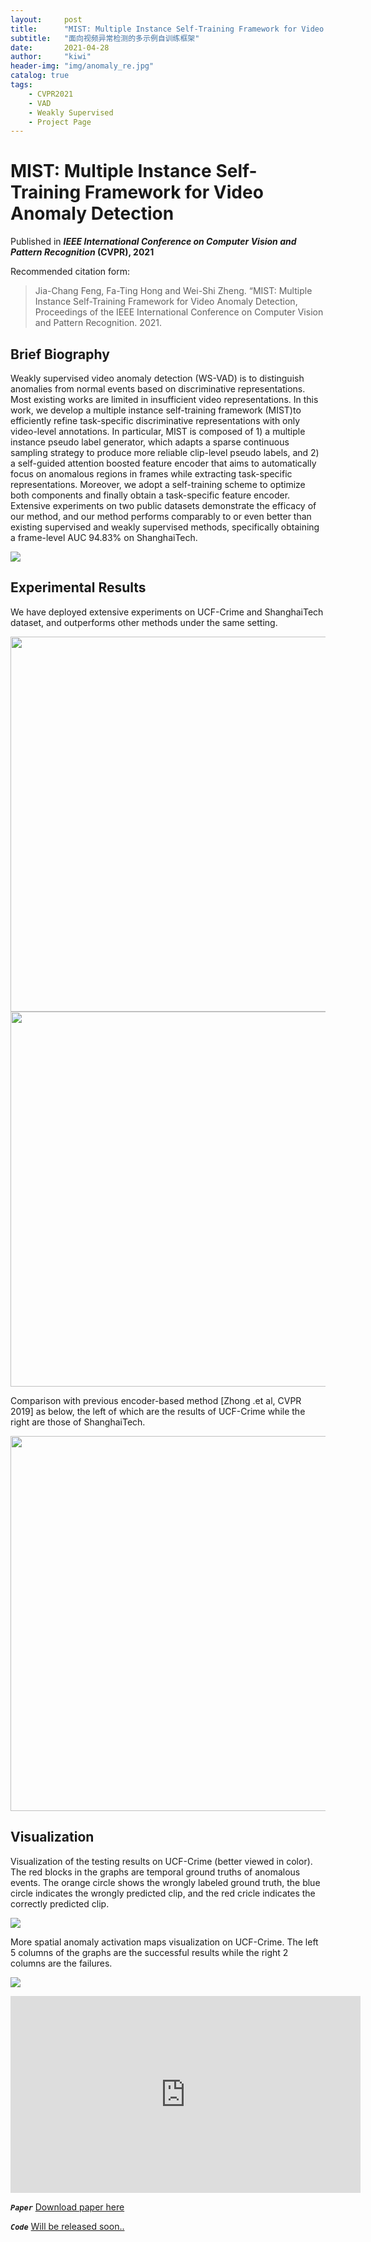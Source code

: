 ```yaml
---
layout:     post
title:      "MIST: Multiple Instance Self-Training Framework for Video Anomaly Detection"
subtitle:   "面向视频异常检测的多示例自训练框架"
date:       2021-04-28
author:     "kiwi"
header-img: "img/anomaly_re.jpg"
catalog: true
tags:
    - CVPR2021
    - VAD
    - Weakly Supervised
    - Project Page
---
```


# MIST: Multiple Instance Self-Training Framework for Video Anomaly Detection

Published in ***IEEE International Conference on Computer Vision and Pattern Recognition* (CVPR), 2021**

Recommended citation form: 

> Jia-Chang Feng, Fa-Ting Hong and Wei-Shi Zheng. “MIST: Multiple Instance Self-Training Framework for Video Anomaly Detection, Proceedings of the IEEE International Conference on Computer Vision and Pattern Recognition. 2021.

## Brief Biography

Weakly supervised video anomaly detection (WS-VAD) is to distinguish anomalies from normal events based on discriminative representations. Most existing works are limited in insufficient video representations. In this work, we develop a multiple instance self-training framework (MIST)to efficiently refine task-specific discriminative representations with only video-level annotations. In particular, MIST is composed of 1) a multiple instance pseudo label generator, which adapts a sparse continuous sampling strategy to produce more reliable clip-level pseudo labels, and 2) a self-guided attention boosted feature encoder that aims to automatically focus on anomalous regions in frames while extracting task-specific representations. Moreover, we adopt a self-training scheme to optimize both components and finally obtain a task-specific feature encoder. Extensive experiments on two public datasets demonstrate the efficacy of our method, and our method performs comparably to or even better than existing supervised and weakly supervised methods, specifically obtaining a frame-level AUC 94.83% on ShanghaiTech.

![](https://i.postimg.cc/gJrb4G36/Structure-New-1.png)

## Experimental Results

We have deployed extensive experiments on UCF-Crime and ShanghaiTech dataset, and outperforms other methods under the same setting.

<img src="https://i.postimg.cc/54w4tSmh/UCF-results.png" width="600" align=center>

<img src="https://i.postimg.cc/cZRC109v/SHT-results.png" width="600" align=center>


Comparison with previous encoder-based method [Zhong .et al, CVPR 2019] as below, the left of which are the results of UCF-Crime while the right are those of ShanghaiTech.

<img src="https://i.postimg.cc/9QSkVy9z/Zhong-Compare-1.png" width="600" align=center>


## Visualization


Visualization of the testing results on UCF-Crime (better viewed in color). The red blocks in the graphs are temporal
ground truths of anomalous events. The orange circle shows the wrongly labeled ground truth, the blue circle indicates the
wrongly predicted clip, and the red cricle indicates the correctly predicted clip.

![](https://i.postimg.cc/MpcRkBxs/Score-UCF-v2-1.png)

More spatial anomaly activation maps visualization on UCF-Crime. The left 5 columns of the graphs are the
successful results while the right 2 columns are the failures. 

![](https://i.postimg.cc/bYCszvm4/Spatial-More-1.png)

<iframe width="560" height="315" src="https://www.youtube.com/embed/sEcML8ddfH8" title="YouTube video player" frameborder="0" allow="accelerometer; autoplay; clipboard-write; encrypted-media; gyroscope; picture-in-picture" allowfullscreen></iframe>


***```Paper```*** [Download paper here](https://arxiv.org/abs/2104.01633)

***```Code```*** [Will be released soon..](https://github.com/fjchange/MIST_VAD)

